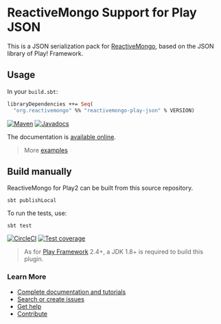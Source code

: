 # ReactiveMongo Support for Play JSON

This is a JSON serialization pack for [ReactiveMongo](http://reactivemongo.org), based on the JSON library of Play! Framework.

## Usage

In your `build.sbt`:

```ocaml
libraryDependencies ++= Seq(
  "org.reactivemongo" %% "reactivemongo-play-json" % VERSION)
```

[![Maven](https://img.shields.io/maven-central/v/org.reactivemongo/reactivemongo-play-json_2.12.svg)](http://search.maven.org/#search%7Cga%7C1%7Creactivemongo-play-json) [![Javadocs](https://javadoc.io/badge/org.reactivemongo/reactivemongo-play-json_2.12.svg)](https://javadoc.io/doc/org.reactivemongo/reactivemongo-play-json_2.12)

The documentation is [available online](http://reactivemongo.org/releases/0.1x/documentation/json/overview.html).

> More [examples](src/test/scala/JSONCollectionSpec.scala)

## Build manually

ReactiveMongo for Play2 can be built from this source repository.

    sbt publishLocal

To run the tests, use:

    sbt test

[![CircleCI](https://circleci.com/gh/ReactiveMongo/ReactiveMongo-Play-Json.svg?style=svg)](https://circleci.com/gh/ReactiveMongo/ReactiveMongo-Play-Json)
[![Test coverage](https://img.shields.io/badge/coverage-69%25-green.svg)](https://reactivemongo.github.io/ReactiveMongo-Play-Json/coverage/0.12.0/)

> As for [Play Framework](http://playframework.com/) 2.4+, a JDK 1.8+ is required to build this plugin.

### Learn More

- [Complete documentation and tutorials](http://reactivemongo.org/releases/0.11/documentation/tutorial/play2.html)
- [Search or create issues](https://github.com/ReactiveMongo/ReactiveMongo-Play-Json/issues)
- [Get help](https://groups.google.com/forum/?fromgroups#!forum/reactivemongo)
- [Contribute](https://github.com/ReactiveMongo/ReactiveMongo/blob/master/CONTRIBUTING.md#reactivemongo-developer--contributor-guidelines)
